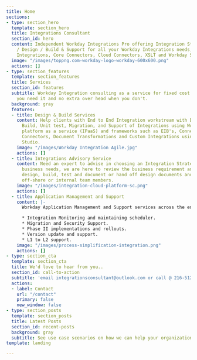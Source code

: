 ```yaml
---
title: Home
sections:
- type: section_hero
  template: section_hero
  title: Integrations Consultant
  section_id: hero
  content: Independent Workday Integrations Pro offering Integration Strategy / Advisory
    / Design / Build & Support for all your Workday Integrations needs, using Simple
    Integrations, Core Connectors, Cloud Connectors, XSLT and Workday Studio.
  image: "/images/toppng.com-workday-logo-workday-600x600.png"
  actions: []
- type: section_features
  template: section_features
  title: Services
  section_id: features
  subtitle: Workday Integration consulting as a service for fixed cost and help when
    you need it and no extra over head when you don't.
  background: gray
  features:
  - title: Design & Build Services
    content: Help clients with End to End Integration workstream with Discovery, Design,
      Build, Unit test, Migration, and Support of Integrations using Workday integration
      platform as a service (IPaaS) and frameworks such as EIB's, Connectors, Cloud
      Connectors, Document Transformations and Custom Integrations using EIB's and
      Studio.
    image: "/images/Workday Integration Agile.jpg"
    actions: []
  - title: Integrations Advisory Service
    content: Need an expert to advise in choosing an Integration Strategy for your
      business needs, we are here to review the business requirement and make a recommendation
      design, build, test and document or hand off design documents and partner with
      off-shore or internal team members.
    image: "/images/integration-cloud-platform-sc.png"
    actions: []
  - title: Application Management and Support
    content: |-
      Workday Application Management and Support services across the entire gamut of Workday’s application stream such as:

      * Integration Monitoring and maintaining scheduler.
      * Migration and Security Support.
      * Phase II implementations and rollouts.
      * Version update and support.
      * L1 to L2 support.
    image: "/images/process-simplification-integration.png"
    actions: []
- type: section_cta
  template: section_cta
  title: We'd love to hear from you..
  section_id: call-to-action
  subtitle: 'email integrationsconsultant@outlook.com or call @ 216-512-1487 '
  actions:
  - label: Contact
    url: "/contact"
    primary: false
    new_window: false
- type: section_posts
  template: section_posts
  title: Latest Posts
  section_id: recent-posts
  background: gray
  subtitle: See use case scenarios on how we can help your organization
template: landing

---
```

